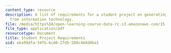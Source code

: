 ```yaml
---
content_type: resource
description: A list of requirements for a student project on generating business value
  from information technology.
file: /media/https%3A/open-learning-course-data-rc.s3.amazonaws.com/15-571-generating-business-value-from-information-technology-spring-2009/eba99dfa34fb6cd027d5288c469d0ba1_MIT15_571s09_proj01.pdf
file_type: application/pdf
resourcetype: Document
title: Student Project Requirements
uid: eba99dfa-34fb-6cd0-27d5-288c469d0ba1
---
```

